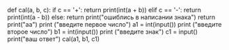 def cal(a, b, c):
    if c == '+':
        return print(int(a + b))
    elif c == '-':
        return print(int(a - b))
    else:
        return print("ошиблись в написании знака")
    return print("aa")
print ("введите первое число")
a1 = int(input())
print ("введите второе число")
b1 = int(input())
print ("введите знак")
c1 = input()
print("ваш ответ")
cal(a1, b1, c1)


<!-- test programm -->
